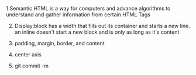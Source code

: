 1.Semantic HTML is a way for computers and advance algorithms to understand and gather information from certain HTML Tags

2. Display:block has a width that fills out its container and starts a new line. an inline doesn't start a new block and is only as long as it's content

3. padding, margin, border, and content

4. center axis

5. git commit -m 
